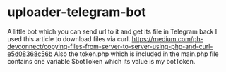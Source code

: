 # uploader-telegram-bot
A little bot which you can send url to it and get its file in Telegram back
I used this article to download files via curl.
https://medium.com/ph-devconnect/copying-files-from-server-to-server-using-php-and-curl-e5d08368c56b
Also the token.php which is included in the main.php file contains one variable $botToken which its value is my botToken.
